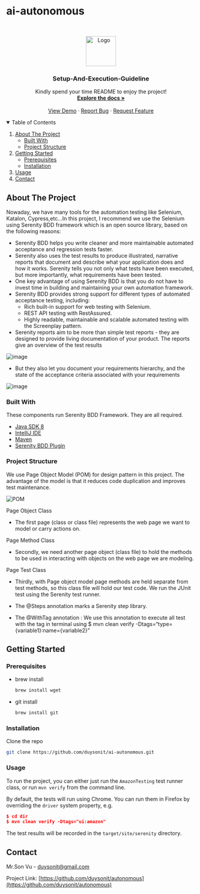 # ai-autonomous

<!-- PROJECT LOGO -->
<br />
<p align="center">
  <a href=“#”>
    <img src="https://user-images.githubusercontent.com/32425769/125204147-f8685380-e2a5-11eb-9c3d-ad1cd1022002.jpeg" alt="Logo" width="80" height="80">
  </a>

  <h3 align="center">Setup-And-Execution-Guideline</h3>

  <p align="center">
    Kindly spend your time README to enjoy the project!
    <br />
    <a href="https://github.com/duysonit/autonomous/#readme"><strong>Explore the docs »</strong></a>
    <br />
    <br />
    <a href="https://drive.google.com/drive/folders/1wv9tjGyu-4bZIRjQdpFdulfPMfccEEaB">View Demo</a>
    ·
    <a href="https://github.com/duysonit/autonomous/issues">Report Bug</a>
    ·
    <a href="https://github.com/duysonit/autonomous/issues">Request Feature</a>
  </p>
</p>



<!-- TABLE OF CONTENTS -->
<details open="open">
  <summary>Table of Contents</summary>
  <ol>
    <li>
      <a href="#about-the-project">About The Project</a>
      <ul>
        <li><a href="#built-with">Built With</a></li>
	<li><a href="#project-structure">Project Structure</a></li>
      </ul>
    </li>
    <li>
      <a href="#getting-started">Getting Started</a>
      <ul>
        <li><a href="#prerequisites">Prerequisites</a></li>
        <li><a href="#installation">Installation</a></li>
      </ul>
    </li>
    <li><a href="#usage">Usage</a></li>
    <li><a href="#contact">Contact</a></li>
  </ol>
</details>



<!-- ABOUT THE PROJECT -->
## About The Project

Nowaday, we have many tools for the automation testing like Selenium, Katalon, Cypress,etc...In this project, I recommend we use the Selenium using Serenity BDD framework which is an open source library, based on the following reasons:
* Serenity BDD helps you write cleaner and more maintainable automated acceptance and regression tests faster. 
* Serenity also uses the test results to produce illustrated, narrative reports that document and describe what your application does and how it works. Serenity tells you not only what tests have been executed, but more importantly, what requirements have been tested.
* One key advantage of using Serenity BDD is that you do not have to invest time in building and maintaining your own automation framework.
* Serenity BDD provides strong support for different types of automated acceptance testing, including:
    * Rich built-in support for web testing with Selenium.
    * REST API testing with RestAssured.
    * Highly readable, maintainable and scalable automated testing with the Screenplay pattern.
* Serenity reports aim to be more than simple test reports - they are designed to provide living documentation of your product. The reports give an overview of the test results

![image](https://user-images.githubusercontent.com/32425769/125211303-9fadb080-e2cf-11eb-9b57-d377c2361ae7.png)


* But they also let you document your requirements hierarchy, and the state of the acceptance criteria associated with your requirements

![image](https://user-images.githubusercontent.com/32425769/125211319-c370f680-e2cf-11eb-8b9b-ebc461228721.png)



### Built With

These components run Serenity BDD Framework. They are all required.
* [Java SDK 8](https://www.oracle.com/in/java/technologies/javase/javase-jdk8-downloads.html)
* [IntelliJ IDE](https://www.jetbrains.com/idea/)
* [Maven](https://www.jetbrains.com/help/idea/maven-support.html)
* [Serenity BDD Plugin](https://mvnrepository.com/artifact/net.serenity-bdd/serenity-junit/1.2.3-rc.9)


### Project Structure

We use Page Object Model (POM) for design pattern in this project. The advantage of the model is that it reduces code duplication and improves test maintenance.

![POM](https://user-images.githubusercontent.com/32425769/125211141-89532500-e2ce-11eb-9937-6ae38d238c7f.png)

Page Object Class

- The first page (class or class file) represents the web page we want to model or carry actions on.


Page Method Class

- Secondly, we need another page object (class file) to hold the methods to be used in interacting with objects on the web page we are modeling.


Page Test Class

- Thirdly, with Page object model page methods are held separate from test methods, so this class file will hold our test code. We run the JUnit test using the Serenity test runner.

- The @Steps annotation marks a Serenity step library.

- The @WithTag annotation : We use this annotation to execute all test with the tag in terminal using $ mvn clean verify -Dtags=“type={variable1}:name={variable2}”





<!-- GETTING STARTED -->
## Getting Started


### Prerequisites

* brew install
  ```sh
  brew install wget
  ```
* git install
  ```sh
  brew install git
  ```

### Installation

Clone the repo
   ```sh
   git clone https://github.com/duysonit/ai-autonomous.git
   ```



<!-- USAGE -->
### Usage

To run the project, you can either just run the `AmazonTesting` test runner class, or run `mvn verify` from the command line.

By default, the tests will run using Chrome. You can run them in Firefox by overriding the `driver` system property, e.g.
```json
$ cd dir
$ mvn clean verify -Dtags="ui:amazon"
```

The test results will be recorded in the `target/site/serenity` directory.




<!-- CONTACT -->
## Contact

Mr.Son Vu - duysonit@gmail.com

Project Link: [https://github.com/duysonit/autonomous](https://github.com/duysonit/autonomous)


